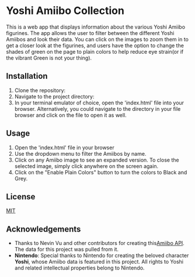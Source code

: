 # Yoshi Amiibo Collection

This is a web app that displays information about the various Yoshi Amiibo figurines. The app allows the user to filter between the different Yoshi Amiibos and look their data. You can click on the images to zoom them in to get a closer look at the figurines, and users have the option to change the shades of green on the page to plain colors to help reduce eye strain(or if the vibrant Green is not your thing). 

## Installation

1. Clone the repository:
2. Navigate to the project directory:
3. In your terminal emulator of choice, open the 'index.html' file into your browser. Alternatively, you could navigate to the directory in your file browser and click on the file to open it as well.

## Usage

1. Open the 'index.html' file in your browser
2. Use the dropdown menu to filter the Amiibos by name.
3. Click on any Amiibo image to see an expanded version. To close the selected image, simply click anywhere on the screen again.
4. Click on the "Enable Plain Colors" button to turn the colors to Black and Grey.

## License

[MIT](https://choosealicense.com/licenses/mit/)

## Acknowledgements
- Thanks to Nevin Vu and other contributors for creating this[Amiibo API](https://www.amiiboapi.com/). The data for this project was pulled from it.
- **Nintendo**: Special thanks to Nintendo for creating the beloved character **Yoshi**, whose Amiibo data is featured in this project. All rights to Yoshi and related intellectual properties belong to Nintendo.